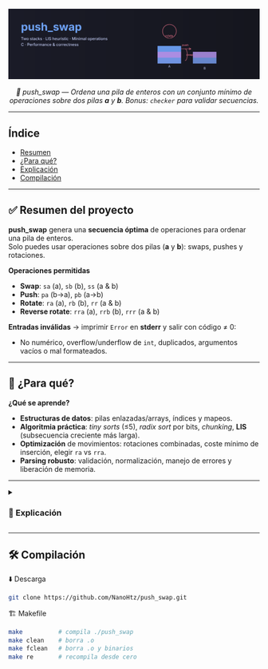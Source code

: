 <!-- ===================== BANNER ===================== -->
<p align="center">
  <img src="https://raw.githubusercontent.com/NanoHtz/Assets/main/push_swap/banner.svg" alt="push_swap banner">
</p>

<p align="center"><i>🧩 push_swap — Ordena una pila de enteros con un conjunto mínimo de operaciones sobre dos pilas <b>a</b> y <b>b</b>. Bonus: <code>checker</code> para validar secuencias.</i></p>

---

## Índice
- [Resumen](#resumen)
- [¿Para qué?](#para-que)
- [Explicación](#explicacion)
- [Compilación](#compilacion)

---
<a id="resumen"></a>
## ✅ Resumen del proyecto<br>

**push_swap** genera una **secuencia óptima** de operaciones para ordenar una pila de enteros.  
Solo puedes usar operaciones sobre dos pilas (**a** y **b**): swaps, pushes y rotaciones.  

**Operaciones permitidas**
- **Swap**: `sa` (a), `sb` (b), `ss` (a & b)
- **Push**: `pa` (b→a), `pb` (a→b)
- **Rotate**: `ra` (a), `rb` (b), `rr` (a & b)
- **Reverse rotate**: `rra` (a), `rrb` (b), `rrr` (a & b)

**Entradas inválidas** → imprimir `Error` en **stderr** y salir con código ≠ 0:
- No numérico, overflow/underflow de `int`, duplicados, argumentos vacíos o mal formateados.

---

<a id="para-que"></a>
## 🧩 ¿Para qué?

**¿Qué se aprende?**
- **Estructuras de datos**: pilas enlazadas/arrays, índices y mapeos.
- **Algoritmia práctica**: *tiny sorts* (≤5), *radix sort* por bits, *chunking*, **LIS** (subsecuencia creciente más larga).
- **Optimización** de movimientos: rotaciones combinadas, coste mínimo de inserción, elegir `ra` vs `rra`.
- **Parsing robusto**: validación, normalización, manejo de errores y liberación de memoria.
---

<a id="explicacion"></a>
<details>
  <summary><h3>📝 Explicación</h3></summary>


### 🧠 Ideas clave del algoritmo

**Normalización (indexado)**
- Mapea cada valor a su **rango ordenado** `[0..n-1]`: evita overflow y simplifica comparaciones.
- Útil para **radix** y para comparar con LIS.

**Tiny sorts (≤5)**
- **2**: `sa` si están invertidos.  
- **3**: tabla de 5 casos (`sa`, `ra`, `rra` mínimo).  
- **4–5**: empuja el/los mínimos a `b`, ordena `a` (3-elem) y `pa` de vuelta en posición.

**Radix por bits (base 2) — sencillo y fiable**
- Mientras haya bits en `max_index`:  
  - Recorre `a`, si bit=0 → `pb`, si bit=1 → `ra`.  
  - Vuelca todo `b` a `a` con `pa`.  
- Complejidad: `O(n * log2 n)` con número de operaciones **predecible**.

**LIS (Subsecuencia Creciente Más Larga) — menos movimientos**
- Encuentra en `a` la LIS (indices crecientes).  
- **Mantén** la LIS en `a` y **empuja el resto** a `b`.  
- Inserta cada elem de `b` en **su lugar óptimo en `a`**:
  - Calcula el **coste** para llevar `a` y `b` a las posiciones destino (considera `ra`/`rra` y `rb`/`rrb`).  
  - Elige la combinación con **menos movimientos** (`rr`/`rrr` para solapar giros).  
  - Ejecuta rotaciones combinadas → `pa`.  
- Al final, **ajusta `a`** para que el **mínimo** quede arriba (`ra` vs `rra`).

**Optimización de rotaciones**
- Si ambos requieren girar hacia arriba → usa `rr`.  
- Si ambos hacia abajo → usa `rrr`.  
- Si en sentidos opuestos → rota por separado y **minimiza** pasos.

### 🔍 Validación y errores
- Rechaza:
  - **Duplicados**
  - Cadenas vacías o separadores extraños
  - Valores fuera de **int32** (`<-2147483648` o `>2147483647`)
  - No numéricos (maneja `+/-`, espacios, etc.)
- En error: **imprime `Error` en stderr**, libera memoria y **exit != 0**.

### 📏 Criterios de evaluación habituales (42)
- **100 números**:  
  `≤ 700` → ⭐⭐⭐⭐⭐ · `≤ 900` → ⭐⭐⭐⭐ · `≤ 1100` → ⭐⭐⭐ · `≤ 1300` → ⭐⭐ · `≤ 1500` → ⭐
- **500 números**:  
  `≤ 5500` → ⭐⭐⭐⭐⭐ · `≤ 7000` → ⭐⭐⭐⭐ · `≤ 8500` → ⭐⭐⭐ · `≤ 10000` → ⭐⭐ · `≤ 11500` → ⭐

*(Tus resultados dependerán de la estrategia, la heurística de costes y los casos borde.)*

### 🧼 Memoria y fugas
- Sin leaks ni *dangling pointers*.  
- Liberar pilas y buffers en **todas** las rutas (incluyendo errores de parseo).  
- `valgrind --leak-check=full --show-leak-kinds=all ./push_swap ...`

</details>

---

<a id="compilacion"></a>
## 🛠️ Compilación
⬇️ Descarga
```bash
git clone https://github.com/NanoHtz/push_swap.git
```
🏗️ Makefile
```bash
make          # compila ./push_swap
make clean    # borra .o
make fclean   # borra .o y binarios
make re       # recompila desde cero
```


